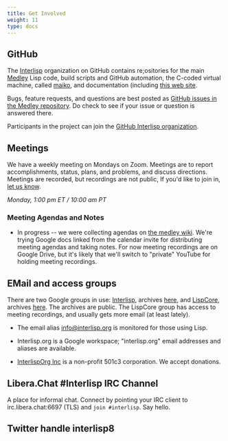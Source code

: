 ```yaml
---
title: Get Involved
weight: 11
type: docs
---
```

## GitHub

The [Interlisp](https://github.com/Interlisp) organization on GitHub contains re;ositories for the main [Medley](https://github.com/Interlisp/medley) Lisp code, build scripts and GitHub automation, the C-coded virtual machine, called [maiko](https://github.com/Interlisp/maiko), and documentation (including [this web site](https://github.com/Interlisp/Interlisp.github.io). 

Bugs, feature requests, and questions are best posted as [GitHub issues in the Medley repository](https://github.com/Interlisp/medley/issues). Do check to see if your issue or question is answered there.

Participants in the project can join the [GitHub Interlisp organization](https://github.com/orgs/Interlisp/people).

## Meetings

We have a weekly meeting on Mondays on Zoom. Meetings are to report accomplishments, status,  plans, and problems, and discuss directions. Meetings are recorded, but recordings are not public, If you'd like to join in, [let us know](mailto:info@interlisp.org).

_Monday, 1:00 pm ET / 10:00 am PT_ 

### Meeting Agendas and Notes

* In progress  -- we were collecting agendas on [the medley wiki](https://github.com/Interlisp/medley/wiki/). We're trying Google docs linked from the calendar invite for distributing meeting agendas and taking notes. For now meeting recordings are on Google Drive, but it's likely that we'll switch to "private" YouTube for holding meeting recordings.

## EMail and access groups

There are two Google groups in use: [Interlisp](mailto:interlisp@googlegroups.com), archives [here](https://groups.google.com/u/1/g/interlisp), and [LispCore](mailto:lispcore@googlegroups.com), archives [here](https://groups.google.com/u/1/g/lispcore). The archives are public. The LispCore group has access to meeting recordings, and usually gets more email (at least lately).

* The email alias [info@interlisp.org](mailto:info@interlisp.org) is monitored for those using Lisp.

* Interlisp.org is a Google workspace; "interlisp.org" email addresses and aliases are available.

* [InterlispOrg Inc](../partners/interlisporg-inc/) is a non-profit 501c3 corporation. We accept donations. 

## Libera.Chat #Interlisp IRC Channel

A place for informal chat. Connect by pointing your IRC client to irc.libera.chat:6697 (TLS) and `join #interlisp`. Say hello.

## Twitter handle interlisp8

